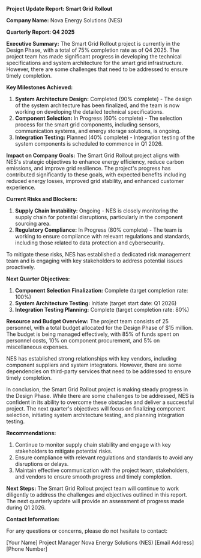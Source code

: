 **Project Update Report: Smart Grid Rollout**

**Company Name:** Nova Energy Solutions (NES)

**Quarterly Report: Q4 2025**

**Executive Summary:**
The Smart Grid Rollout project is currently in the Design Phase, with a total of 75% completion rate as of Q4 2025. The project team has made significant progress in developing the technical specifications and system architecture for the smart grid infrastructure. However, there are some challenges that need to be addressed to ensure timely completion.

**Key Milestones Achieved:**

1. **System Architecture Design:** Completed (90% complete) - The design of the system architecture has been finalized, and the team is now working on developing the detailed technical specifications.
2. **Component Selection:** In Progress (60% complete) - The selection process for the smart grid components, including sensors, communication systems, and energy storage solutions, is ongoing.
3. **Integration Testing:** Planned (40% complete) - Integration testing of the system components is scheduled to commence in Q1 2026.

**Impact on Company Goals:**
The Smart Grid Rollout project aligns with NES's strategic objectives to enhance energy efficiency, reduce carbon emissions, and improve grid resilience. The project's progress has contributed significantly to these goals, with expected benefits including reduced energy losses, improved grid stability, and enhanced customer experience.

**Current Risks and Blockers:**

1. **Supply Chain Instability:** Ongoing - NES is closely monitoring the supply chain for potential disruptions, particularly in the component sourcing area.
2. **Regulatory Compliance:** In Progress (80% complete) - The team is working to ensure compliance with relevant regulations and standards, including those related to data protection and cybersecurity.

To mitigate these risks, NES has established a dedicated risk management team and is engaging with key stakeholders to address potential issues proactively.

**Next Quarter Objectives:**

1. **Component Selection Finalization:** Complete (target completion rate: 100%)
2. **System Architecture Testing:** Initiate (target start date: Q1 2026)
3. **Integration Testing Planning:** Complete (target completion rate: 80%)

**Resource and Budget Overview:**
The project team consists of 25 personnel, with a total budget allocated for the Design Phase of $15 million. The budget is being managed effectively, with 85% of funds spent on personnel costs, 10% on component procurement, and 5% on miscellaneous expenses.

NES has established strong relationships with key vendors, including component suppliers and system integrators. However, there are some dependencies on third-party services that need to be addressed to ensure timely completion.

In conclusion, the Smart Grid Rollout project is making steady progress in the Design Phase. While there are some challenges to be addressed, NES is confident in its ability to overcome these obstacles and deliver a successful project. The next quarter's objectives will focus on finalizing component selection, initiating system architecture testing, and planning integration testing.

**Recommendations:**

1. Continue to monitor supply chain stability and engage with key stakeholders to mitigate potential risks.
2. Ensure compliance with relevant regulations and standards to avoid any disruptions or delays.
3. Maintain effective communication with the project team, stakeholders, and vendors to ensure smooth progress and timely completion.

**Next Steps:**
The Smart Grid Rollout project team will continue to work diligently to address the challenges and objectives outlined in this report. The next quarterly update will provide an assessment of progress made during Q1 2026.

**Contact Information:**

For any questions or concerns, please do not hesitate to contact:

[Your Name]
Project Manager
Nova Energy Solutions (NES)
[Email Address]
[Phone Number]
